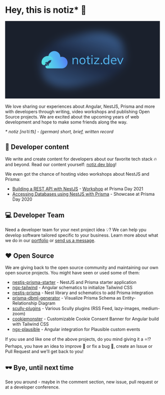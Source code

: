 # Hey, this is notiz\* 👋

![notiz.dev banner image](banner.png)

We love sharing our experiences about Angular, NestJS, Prisma and more with developers through writing, video workshops and publishing Open Source projects. We are excited about the upcoming years of web development and hope to make some friends along the way.

_\* notiz [noˈtiːt͡s] - (german) short, brief, written record_

## 📝 Developer content

We write and create content for developers about our favorite tech stack 🔥 and beyond. Read our content yourself: [notiz.dev blog](https://notiz.dev)!

We even got the chance of hosting video workshops about NestJS and Prisma:

- [Building a REST API with NestJS](https://www.youtube.com/watch?v=mmbd5hcQUaY) - [Workshop](https://www.notion.so/marcjulian/Building-a-REST-API-with-NestJS-and-Prisma-8296846a0fc54ac0b445ae9364805669) at Prisma Day 2021
- [Accessing Databases using NestJS with Prisma](https://www.youtube.com/watch?v=UlVJ340UEuk) - Showcase at Prisma Day 2020

## 💻 Developer Team

Need a developer team for your next project idea 💡? We can help ypu develop software tailored specific to your business. Learn more about what we do in our [portfolio](https://portfolio.notiz.dev/) or [send us a message](mailto:hi@notiz.dev).

## ❤️ Open Source

We are giving back to the open source community and maintaining our own open source projects. You might have seen or used some of them:

- [nestjs-prisma-starter](https://github.com/notiz-dev/nestjs-prisma-starter) - NestJS and Prisma starter application
- [ngx-tailwind](https://github.com/notiz-dev/ngx-tailwind) - Angular schematics to initialize Tailwind CSS
- [nestjs-prisma](https://github.com/notiz-dev/nestjs-prisma) - Nest library and schematics to add Prisma integration
- [prisma-dbml-generator](https://github.com/notiz-dev/prisma-dbml-generator) - Visualize Prisma Schema as Entity-Relationship Diagram
- [scully-plugins](https://github.com/notiz-dev/scully-plugins) - Various Scully plugins (RSS Feed, lazy-images, medium-zoom)
- [cookiemonster](https://github.com/notiz-dev/cookiemonster) - Customizable Cookie Consent Banner for Angular build with Tailwind CSS
- [ngx-plausible](https://github.com/notiz-dev/ngx-plausible) - Angular integration for Plausible custom events

If you use and like one of the above projects, do you mind giving it a ⭐!? Perhaps, you have an idea to improve 🚀 or fix a bug 🐛, create an Issue or Pull Request and we'll get back to you!

## 🕶 Bye, until next time

See you around - maybe in the comment section, new issue, pull request or at a developer conference.
